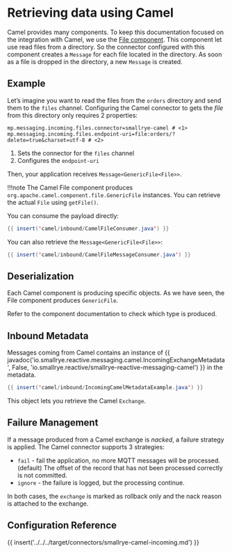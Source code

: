# Retrieving data using Camel

Camel provides many components. To keep this documentation focused on
the integration with Camel, we use the [File
component](https://camel.apache.org/components/latest/file-component.html).
This component let use read files from a directory. So the connector
configured with this component creates a `Message` for each file located
in the directory. As soon as a file is dropped in the directory, a new
`Message` is created.

## Example

Let’s imagine you want to read the files from the `orders` directory and
send them to the `files` channel. Configuring the Camel connector to
gets the *file* from this directory only requires 2 properties:

```properties
mp.messaging.incoming.files.connector=smallrye-camel # <1>
mp.messaging.incoming.files.endpoint-uri=file:orders/?delete=true&charset=utf-8 # <2>
```
1.  Sets the connector for the `files` channel
2.  Configures the `endpoint-uri`

Then, your application receives `Message<GenericFile<File>>`.

!!!note
    The Camel File component produces
    `org.apache.camel.component.file.GenericFile` instances. You can
    retrieve the actual `File` using `getFile()`.

You can consume the payload directly:

``` java
{{ insert('camel/inbound/CamelFileConsumer.java') }}
```

You can also retrieve the `Message<GenericFile<File>>`:

``` java
{{ insert('camel/inbound/CamelFileMessageConsumer.java') }}
```

## Deserialization

Each Camel component is producing specific objects. As we have seen, the
File component produces `GenericFile`.

Refer to the component documentation to check which type is produced.

## Inbound Metadata

Messages coming from Camel contains an instance of
{{ javadoc('io.smallrye.reactive.messaging.camel.IncomingExchangeMetadata', False, 'io.smallrye.reactive/smallrye-reactive-messaging-camel') }}
in the metadata.

``` java
{{ insert('camel/inbound/IncomingCamelMetadataExample.java') }}
```

This object lets you retrieve the Camel `Exchange`.

## Failure Management

If a message produced from a Camel exchange is *nacked*, a failure
strategy is applied. The Camel connector supports 3 strategies:

-   `fail` - fail the application, no more MQTT messages will be
    processed. (default) The offset of the record that has not been
    processed correctly is not committed.
-   `ignore` - the failure is logged, but the processing continue.

In both cases, the `exchange` is marked as rollback only and the nack
reason is attached to the exchange.

## Configuration Reference


{{ insert('../../../target/connectors/smallrye-camel-incoming.md') }}
